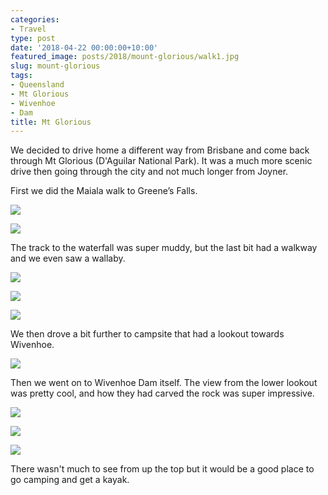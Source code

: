 ```yaml
---
categories:
- Travel
type: post
date: '2018-04-22 00:00:00+10:00'
featured_image: posts/2018/mount-glorious/walk1.jpg
slug: mount-glorious
tags:
- Queensland
- Mt Glorious
- Wivenhoe
- Dam
title: Mt Glorious
---
```


We decided to drive home a different way from Brisbane and come back through Mt Glorious (D'Aguilar National Park).
It was a much more scenic drive then going through the city and not much longer from Joyner.

First we did the Maiala walk to Greene’s Falls.

![](walk1.jpg "")

![](walk2.jpg "")

The track to the waterfall was super muddy, but the last bit had a walkway and we even saw a wallaby.

![](wallaby.jpg "")

![](falls1.jpg "")

![](falls2.jpg "")

We then drove a bit further to campsite that had a lookout towards Wivenhoe.

![](lookout.jpg "")

Then we went on to Wivenhoe Dam itself. The view from the lower lookout was pretty
cool, and how they had carved the rock was super impressive.

![](wivenhoe1.jpg "")

![](wivenhoe2.jpg "")

![](wivenhoe3.jpg "")

There wasn't much to see from up the top but it would be a good place to go camping and get a kayak.